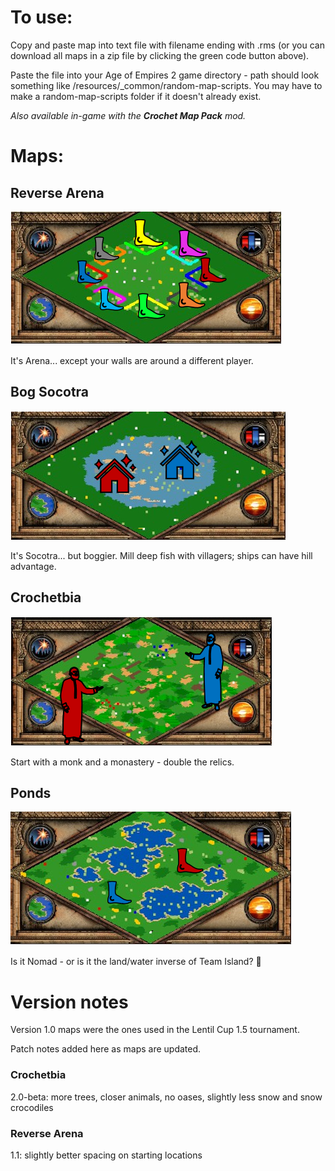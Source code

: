 # To use: 
Copy and paste map into text file with filename ending with .rms (or you can download all maps in a zip file by clicking the green code button above). 

Paste the file into your Age of Empires 2 game directory - path should look something like /resources/_common/random-map-scripts. You may have to make a random-map-scripts folder if it doesn't already exist.

_Also available in-game with the __Crochet Map Pack__ mod._

# Maps: 

## Reverse Arena
![Reverse Arena](./thumbnails/reverse-arena.PNG)

It's Arena... except your walls are around a different player. 

## Bog Socotra
![Bog Socotra](./thumbnails/bog-socotra.PNG)

It's Socotra... but boggier. Mill deep fish with villagers; ships can have hill advantage. 

## Crochetbia
![Crochetbia](./thumbnails/crochetbia.PNG)

Start with a monk and a monastery - double the relics. 

## Ponds
![Ponds](./thumbnails/ponds.PNG)

Is it Nomad - or is it the land/water inverse of Team Island? 🤯

# Version notes
Version 1.0 maps were the ones used in the Lentil Cup 1.5 tournament. 

Patch notes added here as maps are updated. 

### Crochetbia
2.0-beta: more trees, closer animals, no oases, slightly less snow and snow crocodiles

### Reverse Arena
1.1: slightly better spacing on starting locations
